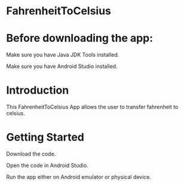 # FahrenheitToCelsius

# Before downloading the app:

Make sure you have Java JDK Tools installed. 

Make sure you have Android Studio installed.

# Introduction

This FahrenheitToCelsius App allows the user to transfer fahrenheit to celsius.

# Getting Started

Download the code.

Open the code in Android Studio.

Run the app either on Android emulator or physical device.
